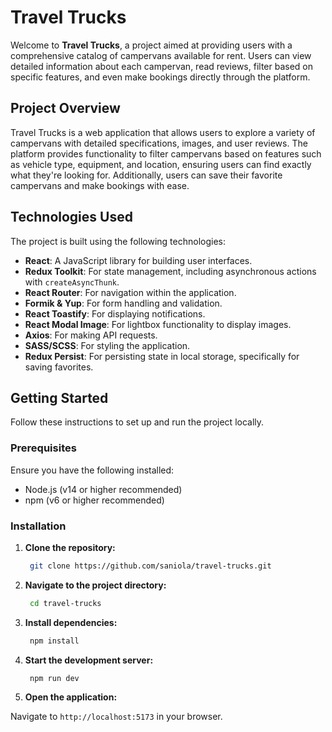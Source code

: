 # Travel Trucks

Welcome to **Travel Trucks**, a project aimed at providing users with a comprehensive catalog of campervans available for rent. Users can view detailed information about each campervan, read reviews, filter based on specific features, and even make bookings directly through the platform.

## Project Overview

Travel Trucks is a web application that allows users to explore a variety of campervans with detailed specifications, images, and user reviews. The platform provides functionality to filter campervans based on features such as vehicle type, equipment, and location, ensuring users can find exactly what they're looking for. Additionally, users can save their favorite campervans and make bookings with ease.

## Technologies Used

The project is built using the following technologies:

- **React**: A JavaScript library for building user interfaces.
- **Redux Toolkit**: For state management, including asynchronous actions with `createAsyncThunk`.
- **React Router**: For navigation within the application.
- **Formik & Yup**: For form handling and validation.
- **React Toastify**: For displaying notifications.
- **React Modal Image**: For lightbox functionality to display images.
- **Axios**: For making API requests.
- **SASS/SCSS**: For styling the application.
- **Redux Persist**: For persisting state in local storage, specifically for saving favorites.

## Getting Started

Follow these instructions to set up and run the project locally.

### Prerequisites

Ensure you have the following installed:

- Node.js (v14 or higher recommended)
- npm (v6 or higher recommended)

### Installation

1. **Clone the repository:**

   ```bash
    git clone https://github.com/saniola/travel-trucks.git
   ```

2. **Navigate to the project directory:**

   ```bash
    cd travel-trucks
   ```

3. **Install dependencies:**

   ```bash
    npm install
   ```

4. **Start the development server:**

   ```bash
    npm run dev
   ```

5. **Open the application:**

Navigate to `http://localhost:5173` in your browser.
